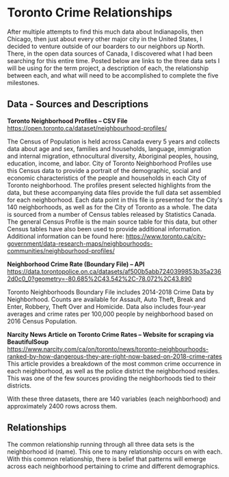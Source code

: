 # Toronto Crime Relationships  

After multiple attempts to find this much data about Indianapolis, then Chicago, then just about every other major city in the United States, I decided to venture outside of our boarders to our neighbors up North. There, in the open data sources of Canada, I discovered what I had been searching for this entire time. Posted below are links to the three data sets I will be using for the term project, a description of each, the relationship between each, and what will need to be accomplished to complete the five milestones. 

## Data - Sources and Descriptions   
**Toronto Neighborhood Profiles – CSV File**    
https://open.toronto.ca/dataset/neighbourhood-profiles/  
 
The Census of Population is held across Canada every 5 years and collects data about age and sex, families and households, language, immigration and internal migration, ethnocultural diversity, Aboriginal peoples, housing, education, income, and labor. City of Toronto Neighborhood Profiles use this Census data to provide a portrait of the demographic, social and economic characteristics of the people and households in each City of Toronto neighborhood. The profiles present selected highlights from the data, but these accompanying data files provide the full data set assembled for each neighborhood. Each data point in this file is presented for the City's 140 neighborhoods, as well as for the City of Toronto as a whole. The data is sourced from a number of Census tables released by Statistics Canada. The general Census Profile is the main source table for this data, but other Census tables have also been used to provide additional information. Additional information can be found here: https://www.toronto.ca/city-government/data-research-maps/neighbourhoods-communities/neighbourhood-profiles/  

**Neighborhood Crime Rate (Boundary File) – API**   
https://data.torontopolice.on.ca/datasets/af500b5abb7240399853b35a2362d0c0_0?geometry=-80.685%2C43.542%2C-78.072%2C43.890  
 
Toronto Neighborhoods Boundary File includes 2014-2018 Crime Data by Neighborhood. Counts are available for Assault, Auto Theft, Break and Enter, Robbery, Theft Over and Homicide. Data also includes four-year averages and crime rates per 100,000 people by neighborhood based on 2016 Census Population.  

**Narcity News Article on Toronto Crime Rates – Website for scraping via BeautifulSoup**    
https://www.narcity.com/ca/on/toronto/news/toronto-neighbourhoods-ranked-by-how-dangerous-they-are-right-now-based-on-2018-crime-rates  
This article provides a breakdown of the most common crime occurrence in each neighborhood, as well as the police district the neighborhood resides. This was one of the few sources providing the neighborhoods tied to their districts.  

With these three datasets, there are 140 variables (each neighborhood) and approximately 2400 rows across them.  

## Relationships  
The common relationship running through all three data sets is the neighborhood id (name). This one to many relationship occurs on with each. With this common relationship, there is belief that patterns will emerge across each neighborhood pertaining to crime and different demographics.   
